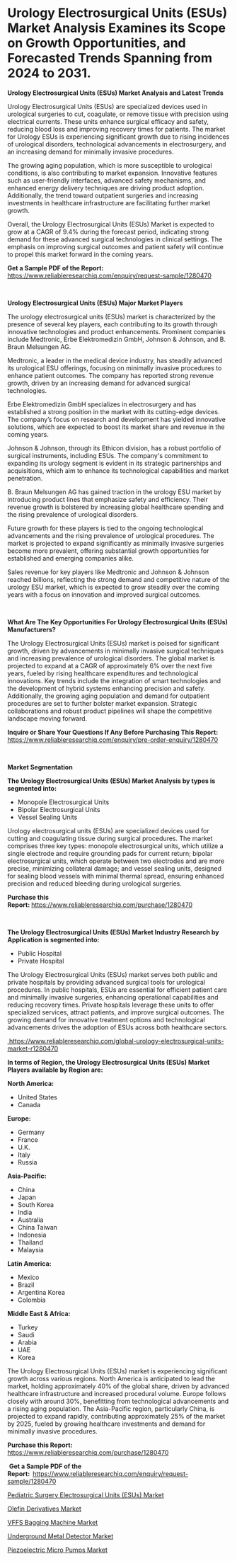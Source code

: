 <p><h1>Urology Electrosurgical Units (ESUs) Market Analysis Examines its Scope on Growth Opportunities, and Forecasted Trends Spanning from 2024 to 2031.</h1></p><p><strong>Urology Electrosurgical Units (ESUs) Market Analysis and Latest Trends</strong></p>
<p><p>Urology Electrosurgical Units (ESUs) are specialized devices used in urological surgeries to cut, coagulate, or remove tissue with precision using electrical currents. These units enhance surgical efficacy and safety, reducing blood loss and improving recovery times for patients. The market for Urology ESUs is experiencing significant growth due to rising incidences of urological disorders, technological advancements in electrosurgery, and an increasing demand for minimally invasive procedures. </p><p>The growing aging population, which is more susceptible to urological conditions, is also contributing to market expansion. Innovative features such as user-friendly interfaces, advanced safety mechanisms, and enhanced energy delivery techniques are driving product adoption. Additionally, the trend toward outpatient surgeries and increasing investments in healthcare infrastructure are facilitating further market growth. </p><p>Overall, the Urology Electrosurgical Units (ESUs) Market is expected to grow at a CAGR of 9.4% during the forecast period, indicating strong demand for these advanced surgical technologies in clinical settings. The emphasis on improving surgical outcomes and patient safety will continue to propel this market forward in the coming years.</p></p>
<p><strong>Get a Sample PDF of the Report:&nbsp;</strong> <a href="https://www.reliableresearchiq.com/enquiry/request-sample/1280470?utm_campaign=123&utm_medium=2&utm_source=Github&utm_content=ia&utm_term=30092024&utm_id=urology-electrosurgical-units-esus">https://www.reliableresearchiq.com/enquiry/request-sample/1280470</a></p>
<p>&nbsp;</p>
<p><strong>Urology Electrosurgical Units (ESUs) Major Market Players</strong></p>
<p><p>The urology electrosurgical units (ESUs) market is characterized by the presence of several key players, each contributing to its growth through innovative technologies and product enhancements. Prominent companies include Medtronic, Erbe Elektromedizin GmbH, Johnson & Johnson, and B. Braun Melsungen AG.</p><p>Medtronic, a leader in the medical device industry, has steadily advanced its urological ESU offerings, focusing on minimally invasive procedures to enhance patient outcomes. The company has reported strong revenue growth, driven by an increasing demand for advanced surgical technologies.</p><p>Erbe Elektromedizin GmbH specializes in electrosurgery and has established a strong position in the market with its cutting-edge devices. The company’s focus on research and development has yielded innovative solutions, which are expected to boost its market share and revenue in the coming years.</p><p>Johnson & Johnson, through its Ethicon division, has a robust portfolio of surgical instruments, including ESUs. The company's commitment to expanding its urology segment is evident in its strategic partnerships and acquisitions, which aim to enhance its technological capabilities and market penetration.</p><p>B. Braun Melsungen AG has gained traction in the urology ESU market by introducing product lines that emphasize safety and efficiency. Their revenue growth is bolstered by increasing global healthcare spending and the rising prevalence of urological disorders.</p><p>Future growth for these players is tied to the ongoing technological advancements and the rising prevalence of urological procedures. The market is projected to expand significantly as minimally invasive surgeries become more prevalent, offering substantial growth opportunities for established and emerging companies alike.</p><p>Sales revenue for key players like Medtronic and Johnson & Johnson reached billions, reflecting the strong demand and competitive nature of the urology ESU market, which is expected to grow steadily over the coming years with a focus on innovation and improved surgical outcomes.</p></p>
<p>&nbsp;</p>
<p><strong>What Are The Key Opportunities For Urology Electrosurgical Units (ESUs) Manufacturers?</strong></p>
<p><p>The Urology Electrosurgical Units (ESUs) market is poised for significant growth, driven by advancements in minimally invasive surgical techniques and increasing prevalence of urological disorders. The global market is projected to expand at a CAGR of approximately 6% over the next five years, fueled by rising healthcare expenditures and technological innovations. Key trends include the integration of smart technologies and the development of hybrid systems enhancing precision and safety. Additionally, the growing aging population and demand for outpatient procedures are set to further bolster market expansion. Strategic collaborations and robust product pipelines will shape the competitive landscape moving forward.</p></p>
<p><strong>Inquire or Share Your Questions If Any Before Purchasing This Report:</strong> <a href="https://www.reliableresearchiq.com/enquiry/pre-order-enquiry/1280470?utm_campaign=123&utm_medium=2&utm_source=Github&utm_content=ia&utm_term=30092024&utm_id=urology-electrosurgical-units-esus">https://www.reliableresearchiq.com/enquiry/pre-order-enquiry/1280470</a></p>
<p>&nbsp;</p>
<p><strong>Market Segmentation</strong></p>
<p><strong>The Urology Electrosurgical Units (ESUs) Market Analysis by types is segmented into:</strong></p>
<p><ul><li>Monopole Electrosurgical Units</li><li>Bipolar Electrosurgical Units</li><li>Vessel Sealing Units</li></ul></p>
<p><p>Urology electrosurgical units (ESUs) are specialized devices used for cutting and coagulating tissue during surgical procedures. The market comprises three key types: monopole electrosurgical units, which utilize a single electrode and require grounding pads for current return; bipolar electrosurgical units, which operate between two electrodes and are more precise, minimizing collateral damage; and vessel sealing units, designed for sealing blood vessels with minimal thermal spread, ensuring enhanced precision and reduced bleeding during urological surgeries.</p></p>
<p><strong>Purchase this Report:&nbsp;</strong><a href="https://www.reliableresearchiq.com/purchase/1280470?utm_campaign=123&utm_medium=2&utm_source=Github&utm_content=ia&utm_term=30092024&utm_id=urology-electrosurgical-units-esus">https://www.reliableresearchiq.com/purchase/1280470</a></p>
<p>&nbsp;</p>
<p><strong>The Urology Electrosurgical Units (ESUs) Market Industry Research by Application is segmented into:</strong></p>
<p><ul><li>Public Hospital</li><li>Private Hospital</li></ul></p>
<p><p>The Urology Electrosurgical Units (ESUs) market serves both public and private hospitals by providing advanced surgical tools for urological procedures. In public hospitals, ESUs are essential for efficient patient care and minimally invasive surgeries, enhancing operational capabilities and reducing recovery times. Private hospitals leverage these units to offer specialized services, attract patients, and improve surgical outcomes. The growing demand for innovative treatment options and technological advancements drives the adoption of ESUs across both healthcare sectors.</p></p>
<p><a href="https://www.reliableresearchiq.com/global-urology-electrosurgical-units-market-r1280470?utm_campaign=123&utm_medium=2&utm_source=Github&utm_content=ia&utm_term=30092024&utm_id=urology-electrosurgical-units-esus">&nbsp;https://www.reliableresearchiq.com/global-urology-electrosurgical-units-market-r1280470</a></p>
<p><strong>In terms of Region, the Urology Electrosurgical Units (ESUs) Market Players available by Region are:</strong></p>
<p>
    <p> <strong> North America: </strong>
        <ul>
            <li>United States</li>
            <li>Canada</li>
        </ul>
        </p> 
    <p> <strong> Europe: </strong>
        <ul>
            <li>Germany</li>
            <li>France</li>
            <li>U.K.</li>
            <li>Italy</li>
            <li>Russia</li>
        </ul>
        </p> 
    <p> <strong> Asia-Pacific: </strong>
        <ul>
            <li>China</li>
            <li>Japan</li>
            <li>South Korea</li>
            <li>India</li>
            <li>Australia</li>
            <li>China Taiwan</li>
            <li>Indonesia</li>
            <li>Thailand</li>
            <li>Malaysia</li>
        </ul>
        </p> 
    <p> <strong> Latin America: </strong>
        <ul>
            <li>Mexico</li>
            <li>Brazil</li>
            <li>Argentina Korea</li>
            <li>Colombia</li>
        </ul>
        </p> 
    <p> <strong> Middle East & Africa: </strong>
        <ul>
            <li>Turkey</li>
            <li>Saudi</li>
            <li>Arabia</li>
            <li>UAE</li>
            <li>Korea</li>
        </ul>
    </p>
    </p>
<p><p>The Urology Electrosurgical Units (ESUs) market is experiencing significant growth across various regions. North America is anticipated to lead the market, holding approximately 40% of the global share, driven by advanced healthcare infrastructure and increased procedural volume. Europe follows closely with around 30%, benefitting from technological advancements and a rising aging population. The Asia-Pacific region, particularly China, is projected to expand rapidly, contributing approximately 25% of the market by 2025, fueled by growing healthcare investments and demand for minimally invasive procedures.</p></p>
<p><strong>Purchase this Report: </strong><a href="https://www.reliableresearchiq.com/purchase/1280470?utm_campaign=123&utm_medium=2&utm_source=Github&utm_content=ia&utm_term=30092024&utm_id=urology-electrosurgical-units-esus">https://www.reliableresearchiq.com/purchase/1280470</a></p>
<p>&nbsp;<strong>Get a Sample PDF of the Report:&nbsp;&nbsp;</strong><a href="https://www.reliableresearchiq.com/enquiry/request-sample/1280470?utm_campaign=123&utm_medium=2&utm_source=Github&utm_content=ia&utm_term=30092024&utm_id=urology-electrosurgical-units-esus">https://www.reliableresearchiq.com/enquiry/request-sample/1280470</a></p>
<p><strong></strong></p>
<p><p><a href="https://github.com/ArnisaLeka575/Market-Research-Report-List-1/blob/main/pediatric-surgery-electrosurgical-units-esus-market.md?utm_campaign=123&utm_medium=2&utm_source=Github&utm_content=ia&utm_term=30092024&utm_id=urology-electrosurgical-units-esus">Pediatric Surgery Electrosurgical Units (ESUs) Market</a></p><p><a href="https://issuu.com/reportprime-2/docs/olefin-derivatives-market-size-2030_851be59c63089a?utm_campaign=123&utm_medium=2&utm_source=Github&utm_content=ia&utm_term=30092024&utm_id=urology-electrosurgical-units-esus">Olefin Derivatives Market</a></p><p><a href="https://www.linkedin.com/pulse/vffs-bagging-machine-market-global-regional-analysis-2024-cksye?utm_campaign=123&utm_medium=2&utm_source=Github&utm_content=ia&utm_term=30092024&utm_id=urology-electrosurgical-units-esus">VFFS Bagging Machine Market</a></p><p><a href="https://www.linkedin.com/pulse/underground-metal-detector-market-trends-detailed-study-xcrue?utm_campaign=123&utm_medium=2&utm_source=Github&utm_content=ia&utm_term=30092024&utm_id=urology-electrosurgical-units-esus">Underground Metal Detector Market</a></p><p><a href="https://issuu.com/reportprime-2/docs/piezoelectric-micro-pumps-market-si_edc7b76e01b1ae?utm_campaign=123&utm_medium=2&utm_source=Github&utm_content=ia&utm_term=30092024&utm_id=urology-electrosurgical-units-esus">Piezoelectric Micro Pumps Market</a></p></p>